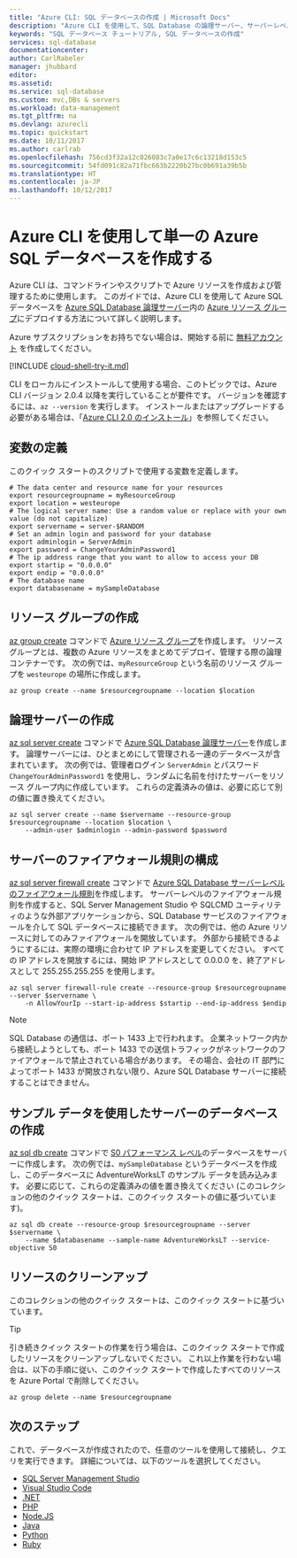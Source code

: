 ```yaml
---
title: "Azure CLI: SQL データベースの作成 | Microsoft Docs"
description: "Azure CLI を使用して、SQL Database の論理サーバー、サーバーレベルのファイアウォール規則、およびデータベースを作成する方法について説明します。"
keywords: "SQL データベース チュートリアル, SQL データベースの作成"
services: sql-database
documentationcenter: 
author: CarlRabeler
manager: jhubbard
editor: 
ms.assetid: 
ms.service: sql-database
ms.custom: mvc,DBs & servers
ms.workload: data-management
ms.tgt_pltfrm: na
ms.devlang: azurecli
ms.topic: quickstart
ms.date: 10/11/2017
ms.author: carlrab
ms.openlocfilehash: 756cd3f32a12c026083c7a0e17c6c13218d153c5
ms.sourcegitcommit: 54fd091c82a71fbc663b2220b27bc0b691a39b5b
ms.translationtype: HT
ms.contentlocale: ja-JP
ms.lasthandoff: 10/12/2017
---
```

# <a name="create-a-single-azure-sql-database-using-the-azure-cli"></a>Azure CLI を使用して単一の Azure SQL データベースを作成する

Azure CLI は、コマンドラインやスクリプトで Azure リソースを作成および管理するために使用します。 このガイドでは、Azure CLI を使用して Azure SQL データベースを [Azure SQL Database 論理サーバー](sql-database-features.md)内の [Azure リソース グループ](../azure-resource-manager/resource-group-overview.md)にデプロイする方法について詳しく説明します。

Azure サブスクリプションをお持ちでない場合は、開始する前に [無料アカウント](https://azure.microsoft.com/free/?WT.mc_id=A261C142F) を作成してください。

[!INCLUDE [cloud-shell-try-it.md](../../includes/cloud-shell-try-it.md)]

CLI をローカルにインストールして使用する場合、このトピックでは、Azure CLI バージョン 2.0.4 以降を実行していることが要件です。 バージョンを確認するには、`az --version` を実行します。 インストールまたはアップグレードする必要がある場合は、「[Azure CLI 2.0 のインストール]( /cli/azure/install-azure-cli)」を参照してください。 

## <a name="define-variables"></a>変数の定義

このクイック スタートのスクリプトで使用する変数を定義します。

```azurecli-interactive
# The data center and resource name for your resources
export resourcegroupname = myResourceGroup
export location = westeurope
# The logical server name: Use a random value or replace with your own value (do not capitalize)
export servername = server-$RANDOM
# Set an admin login and password for your database
export adminlogin = ServerAdmin
export password = ChangeYourAdminPassword1
# The ip address range that you want to allow to access your DB
export startip = "0.0.0.0"
export endip = "0.0.0.0"
# The database name
export databasename = mySampleDatabase
```

## <a name="create-a-resource-group"></a>リソース グループの作成

[az group create](/cli/azure/group#az_group_create) コマンドで [Azure リソース グループ](../azure-resource-manager/resource-group-overview.md)を作成します。 リソース グループとは、複数の Azure リソースをまとめてデプロイ、管理する際の論理コンテナーです。 次の例では、`myResourceGroup` という名前のリソース グループを `westeurope` の場所に作成します。

```azurecli-interactive
az group create --name $resourcegroupname --location $location
```
## <a name="create-a-logical-server"></a>論理サーバーの作成

[az sql server create](/cli/azure/sql/server#az_sql_server_create) コマンドで [Azure SQL Database 論理サーバー](sql-database-features.md)を作成します。 論理サーバーには、ひとまとめにして管理される一連のデータベースが含まれています。 次の例では、管理者ログイン `ServerAdmin` とパスワード `ChangeYourAdminPassword1` を使用し、ランダムに名前を付けたサーバーをリソース グループ内に作成しています。 これらの定義済みの値は、必要に応じて別の値に置き換えてください。

```azurecli-interactive
az sql server create --name $servername --resource-group $resourcegroupname --location $location \
    --admin-user $adminlogin --admin-password $password
```

## <a name="configure-a-server-firewall-rule"></a>サーバーのファイアウォール規則の構成

[az sql server firewall create](/cli/azure/sql/server/firewall-rule#az_sql_server_firewall_rule_create) コマンドで [Azure SQL Database サーバーレベルのファイアウォール規則](sql-database-firewall-configure.md)を作成します。 サーバーレベルのファイアウォール規則を作成すると、SQL Server Management Studio や SQLCMD ユーティリティのような外部アプリケーションから、SQL Database サービスのファイアウォールを介して SQL データベースに接続できます。 次の例では、他の Azure リソースに対してのみファイアウォールを開放しています。 外部から接続できるようにするには、実際の環境に合わせて IP アドレスを変更してください。 すべての IP アドレスを開放するには、開始 IP アドレスとして 0.0.0.0 を、終了アドレスとして 255.255.255.255 を使用します。  

```azurecli-interactive
az sql server firewall-rule create --resource-group $resourcegroupname --server $servername \
    -n AllowYourIp --start-ip-address $startip --end-ip-address $endip
```

> [!NOTE]
> SQL Database の通信は、ポート 1433 上で行われます。 企業ネットワーク内から接続しようとしても、ポート 1433 での送信トラフィックがネットワークのファイアウォールで禁止されている場合があります。 その場合、会社の IT 部門によってポート 1433 が開放されない限り、Azure SQL Database サーバーに接続することはできません。
>

## <a name="create-a-database-in-the-server-with-sample-data"></a>サンプル データを使用したサーバーのデータベースの作成

[az sql db create](/cli/azure/sql/db#az_sql_db_create) コマンドで [S0 パフォーマンス レベル](sql-database-service-tiers.md)のデータベースをサーバーに作成します。 次の例では、`mySampleDatabase` というデータベースを作成し、このデータベースに AdventureWorksLT のサンプル データを読み込みます。 必要に応じて、これらの定義済みの値を置き換えてください (このコレクションの他のクイック スタートは、このクイック スタートの値に基づいています)。

```azurecli-interactive
az sql db create --resource-group $resourcegroupname --server $servername \
    --name $databasename --sample-name AdventureWorksLT --service-objective S0
```

## <a name="clean-up-resources"></a>リソースのクリーンアップ

このコレクションの他のクイック スタートは、このクイック スタートに基づいています。 

> [!TIP]
> 引き続きクイック スタートの作業を行う場合は、このクイック スタートで作成したリソースをクリーンアップしないでください。 これ以上作業を行わない場合は、以下の手順に従い、このクイック スタートで作成したすべてのリソースを Azure Portal で削除してください。
>

```azurecli-interactive
az group delete --name $resourcegroupname
```

## <a name="next-steps"></a>次のステップ

これで、データベースが作成されたので、任意のツールを使用して接続し、クエリを実行できます。 詳細については、以下のツールを選択してください。

- [SQL Server Management Studio](sql-database-connect-query-ssms.md)
- [Visual Studio Code](sql-database-connect-query-vscode.md)
- [.NET](sql-database-connect-query-dotnet.md)
- [PHP](sql-database-connect-query-php.md)
- [Node.JS](sql-database-connect-query-nodejs.md)
- [Java](sql-database-connect-query-java.md)
- [Python](sql-database-connect-query-python.md)
- [Ruby](sql-database-connect-query-ruby.md)

